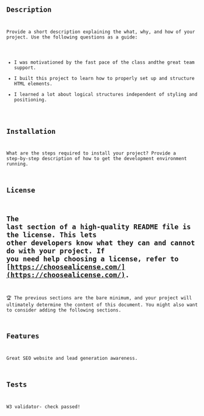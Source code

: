 # <Code Refactor>
## Description
Provide a short description explaining the what, why, and how of your project. Use the following questions as a guide:
- I was motivationed by the fast pace of the class andthe great team support.
- I built this project to learn how to properly set up and structure HTML elements.
- I learned a lot about logical structures independent of styling and positioning.
## Installation
What are the steps required to install your project? Provide a step-by-step description of how to get the development environment running.
## License
The last section of a high-quality README file is the license. This lets other developers know what they can and cannot do with your project. If you need help choosing a license, refer to [https://choosealicense.com/](https://choosealicense.com/).
---
🏆 The previous sections are the bare minimum, and your project will ultimately determine the content of this document. You might also want to consider adding the following sections.
## Features
Great SEO website and lead generation awareness.
## Tests
W3 validator- check passed!